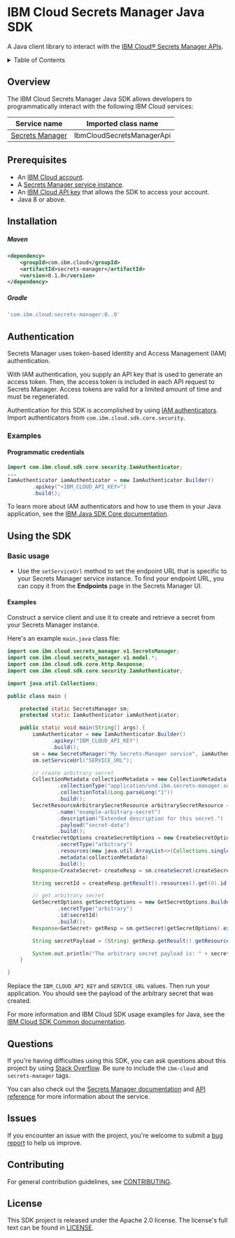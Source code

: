 # IBM Cloud Secrets Manager Java SDK

A Java client library to interact with
the [IBM Cloud® Secrets Manager APIs](https://cloud.ibm.com/apidocs/secrets-manager).

<details>
<summary>Table of Contents</summary>

* [Overview](#overview)
* [Prerequisites](#prerequisites)
* [Installation](#installation)
* [Authentication](#authentication)
* [Using the SDK](#using-the-sdk)
* [Questions](#questions)
* [Issues](#issues)
* [Contributing](#contributing)
* [License](#license)

</details>

## Overview

The IBM Cloud Secrets Manager Java SDK allows developers to programmatically interact with the following IBM Cloud
services:

Service name | Imported class name
--- | ---
[Secrets Manager](https://cloud.ibm.com/apidocs/secrets-manager) | IbmCloudSecretsManagerApi

## Prerequisites

[ibm-cloud-onboarding]: https://cloud.ibm.com/registration

- An [IBM Cloud account](https://cloud.ibm.com/registration).
- A [Secrets Manager service instance](https://cloud.ibm.com/catalog/services/secrets-manager).
- An [IBM Cloud API key](https://cloud.ibm.com/iam/apikeys) that allows the SDK to access your account.
- Java 8 or above.

## Installation

##### Maven

```xml
<dependency>
    <groupId>com.ibm.cloud</groupId>
    <artifactId>secrets-manager</artifactId>
    <version>0.1.0</version>
</dependency>
```

##### Gradle

```gradle
'com.ibm.cloud:secrets-manager:0..0'
```

## Authentication

Secrets Manager uses token-based Identity and Access Management (IAM) authentication.

With IAM authentication, you supply an API key that is used to generate an access token. Then, the access token is
included in each API request to Secrets Manager. Access tokens are valid for a limited amount of time and must be
regenerated.

Authentication for this SDK is accomplished by
using [IAM authenticators](https://github.com/IBM/ibm-cloud-sdk-common/blob/master/README.md#authentication). Import
authenticators from `com.ibm.cloud.sdk.core.security`.

### Examples

#### Programmatic credentials

```java
import com.ibm.cloud.sdk.core.security.IamAuthenticator;
...
IamAuthenticator iamAuthenticator = new IamAuthenticator.Builder()
        .apikey("<IBM_CLOUD_API_KEY>")
        .build();
```

To learn more about IAM authenticators and how to use them in your Java application, see
the [IBM Java SDK Core documentation](https://github.com/IBM/java-sdk-core/blob/master/Authentication.md).

## Using the SDK

### Basic usage

- Use the `setServiceUrl` method to set the endpoint URL that is specific to your Secrets Manager service instance. To
  find your endpoint URL, you can copy it from the **Endpoints** page in the Secrets Manager UI.

#### Examples

Construct a service client and use it to create and retrieve a secret from your Secrets Manager instance.

Here's an example `main.java` class file:

```java
import com.ibm.cloud.secrets_manager.v1.SecretsManager;
import com.ibm.cloud.secrets_manager.v1.model.*;
import com.ibm.cloud.sdk.core.http.Response;
import com.ibm.cloud.sdk.core.security.IamAuthenticator;

import java.util.Collections;

public class main {

    protected static SecretsManager sm;
    protected static IamAuthenticator iamAuthenticator;

    public static void main(String[] args) { 
        iamAuthenticator = new IamAuthenticator.Builder()
              .apikey("IBM_CLOUD_API_KEY")
              .build();
        sm = new SecretsManager("My Secrets-Manager service", iamAuthenticator);
        sm.setServiceUrl("SERVICE_URL");

        // create arbitrary secret
        CollectionMetadata collectionMetadata = new CollectionMetadata.Builder()
                .collectionType("application/vnd.ibm.secrets-manager.secret+json")
                .collectionTotal(Long.parseLong("1"))
                .build();
        SecretResourceArbitrarySecretResource arbitrarySecretResource = new SecretResourceArbitrarySecretResource.Builder()
                .name("example-arbitrary-secret")
                .description("Extended description for this secret.")
                .payload("secret-data")
                .build();
        CreateSecretOptions createSecretOptions = new CreateSecretOptions.Builder()
                .secretType("arbitrary")
                .resources(new java.util.ArrayList<>(Collections.singletonList(arbitrarySecretResource)))
                .metadata(collectionMetadata)
                .build();
        Response<CreateSecret> createResp = sm.createSecret(createSecretOptions).execute();

        String secretId = createResp.getResult().resources().get(0).id();

        // get arbitrary secret
        GetSecretOptions getSecretOptions = new GetSecretOptions.Builder()
                .secretType("arbitrary")
                .id(secretId)
                .build();
        Response<GetSecret> getResp = sm.getSecret(getSecretOptions).execute();

        String secretPayload = (String) getResp.getResult().getResources().get(0).secretData().get("payload");

        System.out.println("The arbitrary secret payload is: " + secretPayload);
    }

}
```

Replace the `IBM_CLOUD_API_KEY` and `SERVICE_URL` values. Then run your application. You should see the payload of the
arbitrary secret that was created.

For more information and IBM Cloud SDK usage examples for Java, see
the [IBM Cloud SDK Common documentation](https://github.com/IBM/ibm-cloud-sdk-common/blob/master/README.md).

## Questions

If you're having difficulties using this SDK, you can ask questions about this project by
using [Stack Overflow](https://stackoverflow.com/questions/tagged/ibm-cloud+secrets-manager). Be sure to include
the `ibm-cloud` and `secrets-manager` tags.

You can also check out the [Secrets Manager documentation](https://cloud.ibm.com/docs/secrets-manager)
and [API reference](https://cloud.ibm.com/apidocs/secrets-manager) for more information about the service.

## Issues

If you encounter an issue with the project, you're welcome to submit
a [bug report](https://github.com/IBM/secrets-manager-java-sdk/issues) to help us improve.

## Contributing

For general contribution guidelines, see [CONTRIBUTING](CONTRIBUTING.md).

## License

This SDK project is released under the Apache 2.0 license. The license's full text can be found in [LICENSE](LICENSE).

